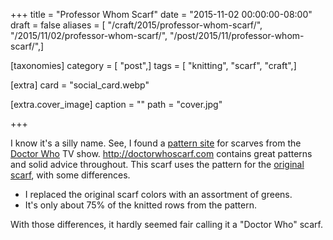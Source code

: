 +++
title = "Professor Whom Scarf"
date = "2015-11-02 00:00:00-08:00"
draft = false
aliases = [ "/craft/2015/professor-whom-scarf/", "/2015/11/02/professor-whom-scarf/", "/post/2015/11/professor-whom-scarf/",]

[taxonomies]
category = [ "post",]
tags = [ "knitting", "scarf", "craft",]

[extra]
card = "social_card.webp"

[extra.cover_image]
caption = ""
path = "cover.jpg"

+++

[pattern site]: http://doctorwhoscarf.com
[Doctor Who]: https://en.wikipedia.org/wiki/Doctor_Who
[original scarf]: http://www.doctorwhoscarf.com/s12.html
I know it's a silly name. See, I found a [pattern site][] for scarves from the [Doctor Who][]
TV show. http://doctorwhoscarf.com contains great patterns and solid advice throughout. This
scarf uses the pattern for the [original scarf][], with some differences.
<!--more-->

* I replaced the original scarf colors with an assortment of greens.
* It's only about 75% of the knitted rows from the pattern.

With those differences, it hardly seemed fair calling it a "Doctor Who" scarf.